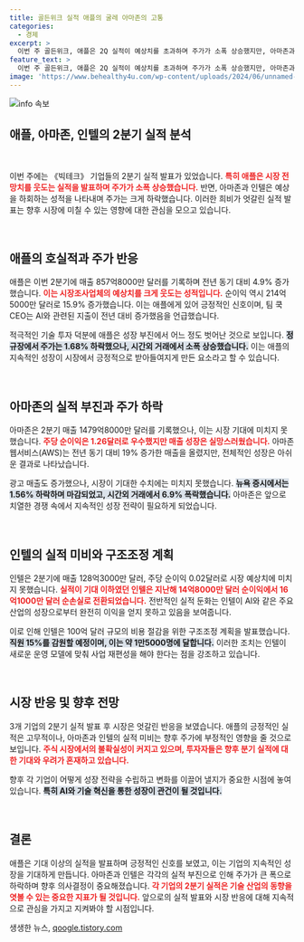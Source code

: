 ```yaml
---
title: 골든위크 실적 애플의 굴레 아마존의 고통
categories:
  - 경제
excerpt: >
  이번 주 골든위크, 애플은 2Q 실적이 예상치를 초과하며 주가가 소폭 상승했지만, 아마존과 인텔은 실적 부진으로 급락했다. 애플 CEO는 AI 투자 증가를 강조하며 반전의 기회를 노리고 있다.
feature_text: >
  이번 주 골든위크, 애플은 2Q 실적이 예상치를 초과하며 주가가 소폭 상승했지만, 아마존과 인텔은 실적 부진으로 급락했다. 애플 CEO는 AI 투자 증가를 강조하며 반전의 기회를 노리고 있다.
image: 'https://www.behealthy4u.com/wp-content/uploads/2024/06/unnamed-file.png'
---
```


<p><img src="https://www.behealthy4u.com/wp-content/uploads/2024/06/unnamed-file.png" alt="info 속보" /></p>

<h2 data-ke-size="size26">애플, 아마존, 인텔의 2분기 실적 분석</h2>

<p data-ke-size="size16">&nbsp;</p>

<p>이번 주에는 《빅테크》 기업들의 2분기 실적 발표가 있었습니다. <b><span style="color: #ee2323;">특히 애플은 시장 전망치를 웃도는 실적을 발표하며 주가가 소폭 상승했습니다.</span></b> 반면, 아마존과 인텔은 예상을 하회하는 성적을 나타내며 주가는 크게 하락했습니다. 이러한 희비가 엇갈린 실적 발표는 향후 시장에 미칠 수 있는 영향에 대한 관심을 모으고 있습니다.</p>

<p data-ke-size="size16">&nbsp;</p>

<h2 data-ke-size="size26">애플의 호실적과 주가 반응</h2>

<p>애플은 이번 2분기에 매출 857억8000만 달러를 기록하며 전년 동기 대비 4.9% 증가했습니다. <b><span style="color: #ee2323;">이는 시장조사업체의 예상치를 크게 웃도는 성적입니다.</span></b> 순이익 역시 214억5000만 달러로 15.9% 증가했습니다. 이는 애플에게 있어 긍정적인 신호이며, 팀 쿡 CEO는 AI와 관련된 지출이 전년 대비 증가했음을 언급했습니다.</p>

<p>적극적인 기술 투자 덕분에 애플은 성장 부진에서 어느 정도 벗어난 것으로 보입니다. <b><span style="background-color: #21538527;">정규장에서 주가는 1.68% 하락했으나, 시간외 거래에서 소폭 상승했습니다.</span></b> 이는 애플의 지속적인 성장이 시장에서 긍정적으로 받아들여지게 만든 요소라고 할 수 있습니다.</p>

<p data-ke-size="size16">&nbsp;</p>

<h2 data-ke-size="size26">아마존의 실적 부진과 주가 하락</h2>

<p>아마존은 2분기 매출 1479억8000만 달러를 기록했으나, 이는 시장 기대에 미치지 못했습니다. <b><span style="color: #ee2323;">주당 순이익은 1.26달러로 우수했지만 매출 성장은 실망스러웠습니다.</span></b> 아마존웹서비스(AWS)는 전년 동기 대비 19% 증가한 매출을 올렸지만, 전체적인 성장은 아쉬운 결과로 나타났습니다.</p>

<p>광고 매출도 증가했으나, 시장이 기대한 수치에는 미치지 못했습니다. <b><span style="background-color: #21538527;">뉴욕 증시에서는 1.56% 하락하며 마감되었고, 시간외 거래에서 6.9% 폭락했습니다.</span></b> 아마존은 앞으로 치열한 경쟁 속에서 지속적인 성장 전략이 필요하게 되었습니다.</p>

<p data-ke-size="size16">&nbsp;</p>

<h2 data-ke-size="size26">인텔의 실적 미비와 구조조정 계획</h2>

<p>인텔은 2분기에 매출 128억3000만 달러, 주당 순이익 0.02달러로 시장 예상치에 미치지 못했습니다. <b><span style="color: #ee2323;">실적이 기대 이하였던 인텔은 지난해 14억8000만 달러 순이익에서 16억1000만 달러 순손실로 전환되었습니다.</span></b> 전반적인 실적 둔화는 인텔이 AI와 같은 주요 산업의 성장으로부터 완전히 이익을 얻지 못하고 있음을 보여줍니다.</p>

<p>이로 인해 인텔은 100억 달러 규모의 비용 절감을 위한 구조조정 계획을 발표했습니다. <b><span style="background-color: #21538527;">직원 15%를 감원할 예정이며, 이는 약 1만5000명에 달합니다.</span></b> 이러한 조치는 인텔이 새로운 운영 모델에 맞춰 사업 재편성을 해야 한다는 점을 강조하고 있습니다.</p>

<p data-ke-size="size16">&nbsp;</p>

<h2 data-ke-size="size26">시장 반응 및 향후 전망</h2>

<p>3개 기업의 2분기 실적 발표 후 시장은 엇갈린 반응을 보였습니다. 애플의 긍정적인 실적은 고무적이나, 아마존과 인텔의 실적 미비는 향후 주가에 부정적인 영향을 줄 것으로 보입니다. <b><span style="color: #ee2323;">주식 시장에서의 불확실성이 커지고 있으며, 투자자들은 향후 분기 실적에 대한 기대와 우려가 혼재하고 있습니다.</span></b></p>

<p>향후 각 기업이 어떻게 성장 전략을 수립하고 변화를 이끌어 낼지가 중요한 시점에 놓여 있습니다. <b><span style="background-color: #21538527;">특히 AI와 기술 혁신을 통한 성장이 관건이 될 것입니다.</span></b></p>

<p data-ke-size="size16">&nbsp;</p>

<h2 data-ke-size="size26">결론</h2>

<p>애플은 기대 이상의 실적을 발표하며 긍정적인 신호를 보였고, 이는 기업의 지속적인 성장을 기대하게 만듭니다. 아마존과 인텔은 각각의 실적 부진으로 인해 주가가 큰 폭으로 하락하며 향후 의사결정이 중요해졌습니다. <b><span style="color: #ee2323;">각 기업의 2분기 실적은 기술 산업의 동향을 엿볼 수 있는 중요한 지표가 될 것입니다.</span></b> 앞으로의 실적 발표와 시장 반응에 대해 지속적으로 관심을 가지고 지켜봐야 할 시점입니다.</p>
생생한 뉴스, <a href="https://qoogle.tistory.com" rel="dofollow">qoogle.tistory.com</a>


